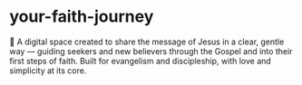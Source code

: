 # your-faith-journey
💛 A digital space created to share the message of Jesus in a clear, gentle way — guiding seekers and new believers through the Gospel and into their first steps of faith. Built for evangelism and discipleship, with love and simplicity at its core.
